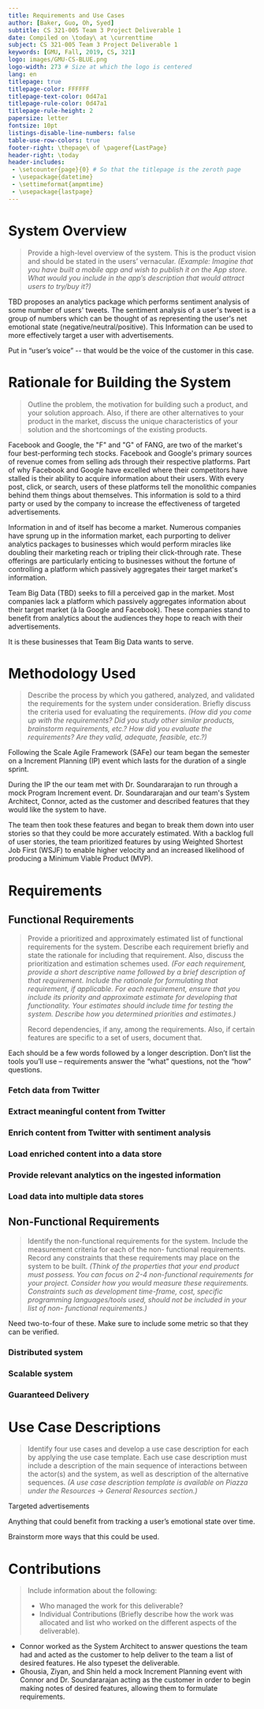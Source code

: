```yaml
---
title: Requirements and Use Cases
author: [Baker, Guo, Oh, Syed]
subtitle: CS 321-005 Team 3 Project Deliverable 1
date: Compiled on \today\ at \currenttime
subject: CS 321-005 Team 3 Project Deliverable 1
keywords: [GMU, Fall, 2019, CS, 321]
logo: images/GMU-CS-BLUE.png
logo-width: 273 # Size at which the logo is centered
lang: en
titlepage: true
titlepage-color: FFFFFF
titlepage-text-color: 0d47a1
titlepage-rule-color: 0d47a1
titlepage-rule-height: 2
papersize: letter
fontsize: 10pt
listings-disable-line-numbers: false
table-use-row-colors: true
footer-right: \thepage\ of \pageref{LastPage}
header-right: \today
header-includes:
 - \setcounter{page}{0} # So that the titlepage is the zeroth page
 - \usepackage{datetime}
 - \settimeformat{ampmtime}
 - \usepackage{lastpage}
---
```


# System Overview

> Provide a high-level overview of the system. This is the product vision and should be stated in the users’ vernacular. *(Example: Imagine that you have built a mobile app and wish to publish it on the App store. What would you include in the app’s description that would attract users to try/buy it?)*

TBD proposes an analytics package which performs sentiment analysis of some number of users' tweets. The sentiment analysis of a user's tweet is a group of numbers which can be thought of as representing the user's net emotional state (negative/neutral/positive). This Information can be used to more effectively target a user with advertisements.

Put in “user’s voice” -- that would be the voice of the customer in this case.

# Rationale for Building the System

> Outline the problem, the motivation for building such a product, and your solution approach. Also, if there are other alternatives to your product in the market, discuss the unique characteristics of your solution and the shortcomings of the existing products.

Facebook and Google, the "F" and "G" of FANG, are two of the market's four best-performing tech stocks. Facebook and Google's primary sources of revenue comes from selling ads through their respective platforms. Part of why Facebook and Google have excelled where their competitors have stalled is their ability to acquire information about their users. With every post, click, or search, users of these platforms tell the monolithic companies behind them things about themselves. This information is sold to a third party or used by the company to increase the effectiveness of targeted advertisements.

Information in and of itself has become a market. Numerous companies have sprung up in the information market, each purporting to deliver analytics packages to businesses which would perform miracles like doubling their marketing reach or tripling their click-through rate. These offerings are particularly enticing to businesses without the fortune of controlling a platform which passively aggregates their target market's information.

Team Big Data (TBD) seeks to fill a perceived gap in the market. Most companies lack a platform which passively aggregates information about their target market (à la Google and Facebook). These companies stand to benefit from analytics about the audiences they hope to reach with their advertisements.

It is these businesses that Team Big Data wants to serve.

# Methodology Used

> Describe the process by which you gathered, analyzed, and validated the requirements for the system under consideration. Briefly discuss the criteria used for evaluating the requirements. *(How did you come up with the requirements? Did you study other similar products, brainstorm requirements, etc.? How did you evaluate the requirements? Are they valid, adequate, feasible, etc.?)*

Following the Scale Agile Framework (SAFe) our team began the semester on a Increment Planning (IP) event which lasts for the duration of a single sprint.

During the IP the our team met with Dr. Soundararajan to run through a mock Program Increment event. Dr. Soundararajan and our team's System Architect, Connor, acted as the customer and described features that they would like the system to have.

The team then took these features and began to break them down into user stories so that they could be more accurately estimated. With a backlog full of user stories, the team prioritized features by using Weighted Shortest Job First (WSJF) to enable higher velocity and an increased likelihood of producing a Minimum Viable Product (MVP).

# Requirements

## Functional Requirements

> Provide a prioritized and approximately estimated list of functional requirements for the system. Describe each requirement briefly and state the rationale for including that requirement. Also, discuss the prioritization and estimation schemes used. *(For each requirement, provide a short descriptive name followed by a brief description of that requirement. Include the rationale for formulating that requirement, if applicable. For each requirement, ensure that you include its priority and approximate estimate for developing that functionality. Your estimates should include time for testing the system. Describe how you determined priorities and estimates.)*
>
> Record dependencies, if any, among the requirements. Also, if certain features are specific to a set of users, document that.

Each should be a few words followed by a longer description. Don’t list the tools you’ll use – requirements answer the “what” questions, not the “how” questions.

### Fetch data from Twitter

### Extract meaningful content from Twitter

### Enrich content from Twitter with sentiment analysis

### Load enriched content into a data store

### Provide relevant analytics on the ingested information

### Load data into multiple data stores

## Non-Functional Requirements

> Identify the non-functional requirements for the system. Include the measurement criteria for each of the non- functional requirements. Record any constraints that these requirements may place on the system to be built. *(Think of the properties that your end product must possess. You can focus on 2-4 non-functional requirements for your project. Consider how you would measure these requirements. Constraints such as development time-frame, cost, specific programming languages/tools used, should not be included in your list of non- functional requirements.)*

Need two-to-four of these. Make sure to include some metric so that they can be verified.

### Distributed system

### Scalable system

### Guaranteed Delivery

# Use Case Descriptions

> Identify four use cases and develop a use case description for each by applying the use case template. Each use case description must include a description of the main sequence of interactions between the actor(s) and the system, as well as description of the alternative sequences. *(A use case description template is available on Piazza under the Resources -> General Resources section.)*

Targeted advertisements

Anything that could benefit from tracking a user’s emotional state over time.

Brainstorm more ways that this could be used.

# Contributions

> Include information about the following:
>
> + Who managed the work for this deliverable?
> + Individual Contributions (Briefly describe how the work was allocated and list who worked on the different aspects of the deliverable).

+ Connor worked as the System Architect to answer questions the team had and acted as the customer to help deliver to the team a list of desired features. He also typeset the deliverable.
+ Ghousia, Ziyan, and Shin held a mock Increment Planning event with Connor and Dr. Soundararajan acting as the customer in order to begin making notes of desired features, allowing them to formulate requirements.
